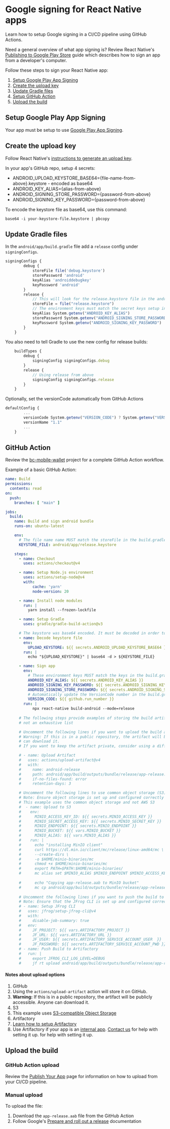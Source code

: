 # Google signing for React Native apps

Learn how to setup Google signing in a CI/CD pipeline using GitHub Actions.

Need a general overview of what app signing is? Review React Native's [Publishing to Google Play Store](https://reactnative.dev/docs/signed-apk-android) guide which describes how to sign an app from a developer's computer. 

Follow these steps to sign your React Native app:

1. [Setup Google Play App Signing](google_react_native_signing.md#setup-google-play-app-signing)
1. [Create the upload key](google_react_native_signing.md#create-the-upload-key)
1. [Update Gradle files ](google_react_native_signing.md#update-gradle-files)
1. [Setup GitHub Action](google_react_native_signing.md#github-action)
1. [Upload the build](google_react_native_signing.md#upload-the-build)

## Setup Google Play App Signing
Your app must be setup to use [Google Play App Signing](https://developer.android.com/studio/publish/app-signing#app-signing-google-play).

## Create the upload key
Follow React Native's [instructions to generate an upload key](https://reactnative.dev/docs/signed-apk-android#generating-an-upload-key).


In your app's GitHub repo, setup 4 secrets:

* ANDROID_UPLOAD_KEYSTORE_BASE64={file-name-from-above}.keystore - encoded as base64
* ANDROID_KEY_ALIAS={alias-from-above}
* ANDROID_SIGNING_STORE_PASSWORD={password-from-above}
* ANDROID_SIGNING_KEY_PASSWORD={password-from-above}

To encode the keystore file as base64, use this command:

`base64 -i your-keystore-file.keystore | pbcopy`


## Update Gradle files 

In the `android/app/build.gradle` file add a `release` config under `signingConfigs`. 

```js
signingConfigs {
        debug {
            storeFile file('debug.keystore')
            storePassword 'android'
            keyAlias 'androiddebugkey'
            keyPassword 'android'
        }
        release {
            // This will look for the release.keystore file in the android/app/ folder. The release.keystore file will be created in the GitHub Action
            storeFile = file("release.keystore")
            // The environment keys must match the secret keys setup in GitHub
            keyAlias System.getenv("ANDROID_KEY_ALIAS")
            storePassword System.getenv("ANDROID_SIGNING_STORE_PASSWORD")
            keyPassword System.getenv("ANDROID_SIGNING_KEY_PASSWORD")
        }
    }
```

You also need to tell Gradle to use the new config for release builds:

```js
    buildTypes {
        debug {
            signingConfig signingConfigs.debug
        }
        release {
            // Using release from above
            signingConfig signingConfigs.release
        }
    }    
```

Optionally, set the versionCode automatically from GitHub Actions 
```js
defaultConfig {
        ...
        versionCode System.getenv("VERSION_CODE") ? System.getenv("VERSION_CODE").toInteger() : 1
        versionName "1.1"
        ...
    }
```

## GitHub Action

Review the [bc-mobile-wallet](https://github.com/bcgov/bc-wallet-mobile) project for a complete GitHub Action workflow. 

Example of a basic GitHub Action:

```yaml
name: Build
permissions:
  contents: read
on: 
  push:
    branches: [ "main" ]

jobs:
  build:
    name: Build and sign android bundle
    runs-on: ubuntu-latest

    env:
      # The file name name MUST match the storeFile in the build.gradle file
      KEYSTORE_FILE: android/app/release.keystore

    steps:
      - name: Checkout
        uses: actions/checkout@v4

      - name: Setup Node.js environment
        uses: actions/setup-node@v4 
        with:
            cache: 'yarn'
            node-version: 20

      - name: Install node modules
        run: |
          yarn install --frozen-lockfile

      - name: Setup Gradle 
        uses: gradle/gradle-build-action@v3

      # The keystore was base64 encoded. It must be decoded in order to use it
      - name: Decode keystore file
        env:
          UPLOAD_KEYSTORE: ${{ secrets.ANDROID_UPLOAD_KEYSTORE_BASE64 }}
        run: |
          echo "${UPLOAD_KEYSTORE}" | base64 -d > ${KEYSTORE_FILE}

      - name: Sign app 
        env:
          # These environment keys MUST match the keys in the build.gradle file
          ANDROID_KEY_ALIAS: ${{ secrets.ANDROID_KEY_ALIAS }}
          ANDROID_SIGNING_KEY_PASSWORD: ${{ secrets.ANDROID_SIGNING_KEY_PASSWORD }}
          ANDROID_SIGNING_STORE_PASSWORD: ${{ secrets.ANDROID_SIGNING_STORE_PASSWORD }}
          # Automatically update the VersionCode number in the build.gradle file. The number is not committed to git.
          VERSION_CODE: ${{ github.run_number }}
        run: |
            npx react-native build-android --mode=release
       
      # The following steps provide examples of storing the build artifact. These examples are 
      # not an exhaustive list 

      # Uncomment the following lines if you want to upload the build artifact to GitHub Actions
      # Warning: If this is in a public repository, the artifact will be publicly accessible. Anyone
      # can download it.
      # If you want to keep the artifact private, consider using a different storage solution.

      # - name: Upload Artifact
      #   uses: actions/upload-artifact@v4
      #   with:
      #     name: android-release
      #     path: android/app/build/outputs/bundle/release/app-release.aab
      #     if-no-files-found: error
      #     retention-days: 3

      # Uncomment the following lines to use common object storage (S3) accessed with MinIO client.
      # Note: Ensure object storage is set up and configured correctly in your repository secrets.        
      # This example uses the common object storage and not AWS S3
      #  - name: Upload to S3
      #    env:
      #      MINIO_ACCESS_KEY_ID: ${{ secrets.MINIO_ACCESS_KEY }}
      #      MINIO_SECRET_ACCESS_KEY: ${{ secrets.MINIO_SECRET_KEY }}
      #      MINIO_ENDPOINT: ${{ secrets.MINIO_ENDPOINT }} 
      #      MINIO_BUCKET: ${{ vars.MINIO_BUCKET }}
      #      MINIO_ALIAS: ${{ vars.MINIO_ALIAS }} 
      #    run: |
      #      echo "installing MinIO client"
      #      curl https://dl.min.io/client/mc/release/linux-amd64/mc \
      #      --create-dirs \
      #      -o $HOME/minio-binaries/mc
      #      chmod +x $HOME/minio-binaries/mc
      #      export PATH=$PATH:$HOME/minio-binaries/
      #      mc alias set $MINIO_ALIAS $MINIO_ENDPOINT $MINIO_ACCESS_KEY_ID $MINIO_SECRET_ACCESS_KEY
           
      #      echo "Copying app-release.aab to MinIO bucket"
      #      mc cp android/app/build/outputs/bundle/release/app-release.aab $MINIO_ALIAS/$MINIO_BUCKET/app-release.aab   
       
      # Uncomment the following lines if you want to push the build to bcgov's artifactory
      # Note: Ensure that the JFrog CLI is set up and configured correctly in your repository secrets.    
      # - name: Setup JFrog CLI
      #   uses: jfrog/setup-jfrog-cli@v4
      #   with:
      #     disable-job-summary: true
      #   env: 
      #     JF_PROJECT: ${{ vars.ARTIFACTORY_PROJECT }}
      #     JF_URL: ${{ vars.ARTIFACTORY_URL }}
      #     JF_USER: ${{ secrets.ARTIFACTORY_SERVICE_ACCOUNT_USER  }}
      #     JF_PASSWORD: ${{ secrets.ARTIFACTORY_SERVICE_ACCOUNT_PWD }}
      # - name: Push Build to Artifactory
      #   run: |
      #     export JFROG_CLI_LOG_LEVEL=DEBUG
      #     jf rt upload android/app/build/outputs/bundle/release/app-release.aab ${{ vars.ARTIFACTORY_REPO_NAME }}

```

#### Notes about upload options

1. GitHub 
  1. Using the `actions/upload-artifact` action will store it on GitHub.
  1. **Warning:** If this is in a public repository, the artifact will be publicly accessible. Anyone can download it.
1. S3
  1. This example uses [S3-compatible Object Storage](docs/default/component/platform-developer-docs/docs/platform-architecture-reference/platform-storage/#s3-compatible-object-storage-dell-emc-elastic-cloud-storage)
1. Artifactory
  1. [Learn how to setup Artifactory](docs/default/component/platform-developer-docs/docs/build-deploy-and-maintain-apps/setup-artifactory-project-repository/)
  1. Use Artifactory if your app is an [internal app](distribution_methods.md#internal-apps). [Contact us](contact.md) for help with setting it up. for help with setting it up.



## Upload the build

### GitHub Action upload
Review the [Publish Your App](publish.md) page for information on how to upload from your CI/CD pipeline.

### Manual upload

To upload the file:

1. Download the `app-release.aab` file from the GitHub Action 
1. Follow Google's [Prepare and roll out a release](https://support.google.com/googleplay/android-developer/answer/9859348?sjid=4924136940059865319-NA) documentation